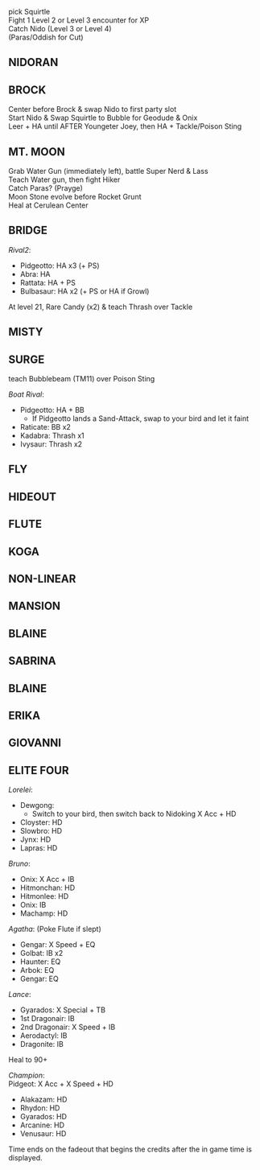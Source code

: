 
pick Squirtle  
Fight 1 Level 2 or Level 3 encounter for XP  
Catch Nido (Level 3 or Level 4)  
(Paras/Oddish for Cut)  

## NIDORAN


## BROCK
Center before Brock & swap Nido to first party slot  
Start Nido & Swap Squirtle to Bubble for Geodude & Onix  
Leer + HA until AFTER Youngeter Joey, then HA + Tackle/Poison Sting

## MT. MOON
Grab Water Gun (immediately left), battle Super Nerd & Lass  
Teach Water gun, then fight Hiker  
Catch Paras? (Prayge)  
Moon Stone evolve before Rocket Grunt  
Heal at Cerulean Center  

## BRIDGE
*Rival2*:
- Pidgeotto: HA x3 (+ PS)
- Abra: HA
- Rattata: HA + PS
- Bulbasaur: HA x2 (+ PS or HA if Growl)

At level 21, Rare Candy (x2) & teach Thrash over Tackle  

## MISTY


## SURGE
teach Bubblebeam (TM11) over Poison Sting

*Boat Rival*:  
- Pidgeotto: HA + BB
	- If Pidgeotto lands a Sand-Attack, swap to your bird and let it faint
- Raticate: BB x2
- Kadabra: Thrash x1
- Ivysaur: Thrash x2

## FLY


## HIDEOUT


## FLUTE


## KOGA


## NON-LINEAR


## MANSION


## BLAINE


## SABRINA


## BLAINE


## ERIKA


## GIOVANNI


## ELITE FOUR

*Lorelei*:  
- Dewgong:
  - Switch to your bird, then switch back to Nidoking
        X Acc + HD
- Cloyster: HD
- Slowbro: HD
- Jynx: HD
- Lapras: HD  

*Bruno*:  
- Onix: X Acc + IB
- Hitmonchan: HD
- Hitmonlee: HD
- Onix: IB
- Machamp: HD  

*Agatha*: (Poke Flute if slept)  
- Gengar: X Speed + EQ  
- Golbat: IB x2  
- Haunter: EQ  
- Arbok: EQ  
- Gengar: EQ  
	
*Lance*:
- Gyarados: X Special + TB
- 1st Dragonair: IB
- 2nd Dragonair: X Speed + IB
- Aerodactyl: IB
- Dragonite: IB  
	
Heal to 90+  

*Champion*:  
Pidgeot: X Acc + X Speed + HD  
- Alakazam: HD
- Rhydon: HD
- Gyarados: HD
- Arcanine: HD
- Venusaur: HD  

Time ends on the fadeout that begins the credits after the in game time is displayed.
